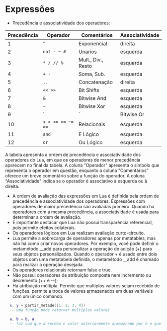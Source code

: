 # Expressões
- Precedência e associatividade dos operadores:

| Precedência | Operador | Comentários | Associatividade |
| ----------- | ---------- | -------------------- | --------------- |
| 1 | `^` | Exponencial | direita |
| 2 | `not - ~ #` | Unarios | esquerda |
| 3 | `* / // %` | Mult., Div., Resto | esquerda |
| 4 | `+ -` | Soma, Sub. | esquerda |
| 5 | `..` | Concatenação | direita |
| 6 | `<< >>` | Bit Shifts | esquerda |
| 7 | `&` | Bitwise And | esquerda |
| 8 | `~` | Bitwise Xor | esquerda |
| 9 | `|` | Bitwise Or | esquerda |
|10 | `< > <= >= ~= ==` | Relacionais | esquerda |
|11 | `and` | E Lógico | esquerda |
|12 | `or` | Ou Lógico | esquerda |

A tabela apresenta a ordem de precedência e associatividade dos operadores do Lua, em que os operadores de menor precedência aparecem no final da tabela. 
A coluna "Operador" apresenta o símbolo que representa o operador em questão, enquanto a coluna "Comentários" oferece um breve comentário sobre a função do operador. 
A coluna "Associatividade" indica se o operador é associativo à esquerda ou à direita.

- A ordem de avaliação das expressões em Lua é definida pela ordem de precedência e associatividade dos operadores. Expressões com operadores de maior precedência são avaliadas primeiro. Quando há operadores com a mesma precedência, a associatividade é usada para determinar a ordem de avaliação.
- É importante destacar que Lua não possui transparência referencial, pois permite efeitos colaterais. 
- Os operadores lógicos em Lua realizam avaliação curto-circuito.
- Lua permite a sobrecarga de operadores apenas por metatables, mas não há como criar novos operadores.
Por exemplo, você pode definir o metamétodo __add para personalizar a operação de adição (+) para seus objetos personalizados. Quando o operador + é usado entre dois objetos com uma metatabela definida, o metamétodo __add é chamado para realizar a operação desejada.
- Os operadores relacionais retornam false e true.
- Não possui operadores de atribuição composta nem incremento ou decremento (++ e --);
- Há atribuição múltipla. Permite que multiplos valores sejam recebido de funções. permite a troca de valores armazenados em duas variáveis com um único comando.
```lua
  x, y = partir_metade({1, 2, 3, 4})
  -- uma função pode retornar multiplos valores

  a, b = b, a
  -- faz com que a receba o valor anteriormente armazenado por b e que b receba o valor anteriormente armazenado por a, sem necessidade de variáveis temporárias.
```
